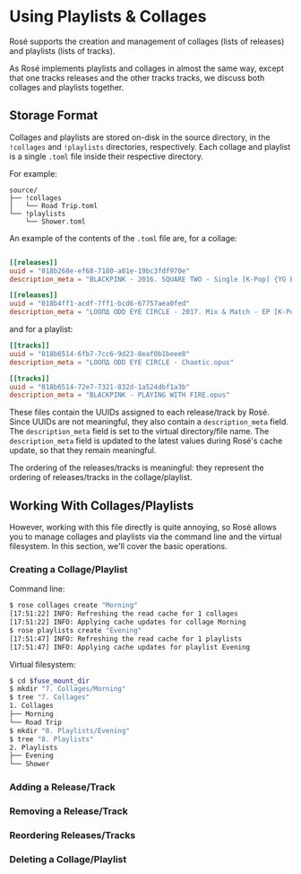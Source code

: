 # Using Playlists & Collages

Rosé supports the creation and management of collages (lists of releases) and
playlists (lists of tracks).

As Rosé implements playlists and collages in almost the same way, except that
one tracks releases and the other tracks tracks, we discuss both collages and
playlists together.

## Storage Format

Collages and playlists are stored on-disk in the source directory, in the
`!collages` and `!playlists` directories, respectively. Each collage and
playlist is a single `.toml` file inside their respective directory.

For example:

```
source/
├── !collages
│   └── Road Trip.toml
└── !playlists
    └── Shower.toml
```

An example of the contents of the `.toml` file are, for a collage:

```toml

[[releases]]
uuid = "018b268e-ef68-7180-a01e-19bc3fdf970e"
description_meta = "BLACKPINK - 2016. SQUARE TWO - Single [K-Pop] {YG Entertainment}"

[[releases]]
uuid = "018b4ff1-acdf-7ff1-bcd6-67757aea0fed"
description_meta = "LOOΠΔ ODD EYE CIRCLE - 2017. Mix & Match - EP [K-Pop] {BlockBerry Creative}"
```

and for a playlist:

```toml
[[tracks]]
uuid = "018b6514-6fb7-7cc6-9d23-8eaf0b1beee8"
description_meta = "LOOΠΔ ODD EYE CIRCLE - Chaotic.opus"

[[tracks]]
uuid = "018b6514-72e7-7321-832d-1a524dbf1a3b"
description_meta = "BLACKPINK - PLAYING WITH FIRE.opus"
```

These files contain the UUIDs assigned to each release/track by Rosé. Since
UUIDs are not meaningful, they also contain a `description_meta` field. The
`description_meta` field is set to the virtual directory/file name. The
`description_meta` field is updated to the latest values during Rosé's cache
update, so that they remain meaningful.

The ordering of the releases/tracks is meaningful: they represent the
ordering of releases/tracks in the collage/playlist.

## Working With Collages/Playlists

However, working with this file directly is quite annoying, so Rosé allows you
to manage collages and playlists via the command line and the virtual
filesystem. In this section, we'll cover the basic operations.

### Creating a Collage/Playlist

Command line:

```bash
$ rose collages create "Morning"
[17:51:22] INFO: Refreshing the read cache for 1 collages
[17:51:22] INFO: Applying cache updates for collage Morning
$ rose playlists create "Evening"
[17:51:47] INFO: Refreshing the read cache for 1 playlists
[17:51:47] INFO: Applying cache updates for playlist Evening
```

Virtual filesystem:

```bash
$ cd $fuse_mount_dir
$ mkdir "7. Collages/Morning"
$ tree "7. Collages"
1. Collages
├── Morning
└── Road Trip
$ mkdir "8. Playlists/Evening"
$ tree "8. Playlists"
2. Playlists
├── Evening
└── Shower
```

### Adding a Release/Track

### Removing a Release/Track

### Reordering Releases/Tracks

### Deleting a Collage/Playlist
